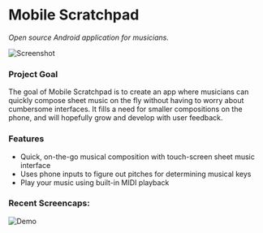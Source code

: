 # Mobile Scratchpad
*Open source Android application for musicians.*

![Screenshot](http://i.imgur.com/0u9C6qs.png)

### Project Goal
The goal of Mobile Scratchpad is to create an app where musicians can quickly compose sheet music
on the fly without having to worry about cumbersome interfaces. It fills a need for smaller
compositions on the phone, and will hopefully grow and develop with user feedback.

### Features
* Quick, on-the-go musical composition with touch-screen sheet music interface
* Uses phone inputs to figure out pitches for determining musical keys
* Play your music using built-in MIDI playback

### Recent Screencaps:
![Demo](https://zippy.gfycat.com/DecisiveAnyBison.gif)
